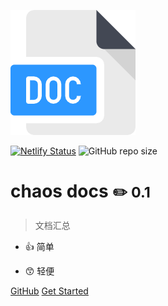 ![doc](_media/doc.png)

[![Netlify Status](https://api.netlify.com/api/v1/badges/9f5ab6cf-e7e1-4150-997a-7f16aa5b8733/deploy-status)](https://app.netlify.com/sites/chaos-docs/deploys) ![GitHub repo size](https://img.shields.io/github/repo-size/wanghaocun/docsify)
<!-- ![GitHub issues](https://img.shields.io/github/issues/wanghaocun/docsify)![GitHub file size in bytes](https://img.shields.io/github/size/wanghaocun/docsify/docs/docker/docker-misc.md) -->

# chaos docs   ​<small>:pencil2: 0.1</small>

> 文档汇总

- :thumbsup: 简单

- :kissing_smiling_eyes: 轻便 

[GitHub](https://github.com/wanghaocun/docsify/) 
[Get Started](/#/)

